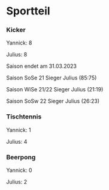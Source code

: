 # Sportteil

### Kicker

Yannick:    8

Julius:     8

Saison endet am 31.03.2023

Saison SoSe 21 Sieger Julius (85:75)

Saison WiSe 21/22 Sieger Julius (21:19)

Saison SoSw 22 Sieger Julius (26:23)


### Tischtennis

Yannick:    1

Julius:     4



### Beerpong

Yannick:    0

Julius:     2

